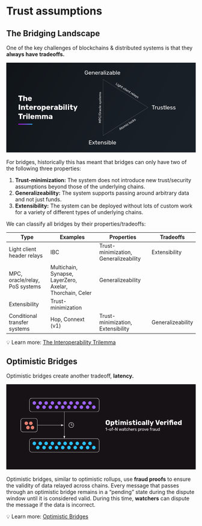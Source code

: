 # Trust assumptions

## The Bridging Landscape

One of the key challenges of blockchains & distributed systems is that they **always have tradeoffs.**

![Interoperability Trilemma](../assets/interop-trilemma.png)

For bridges, historically this has meant that bridges can only have two of the following three properties:

1. **Trust-minimization:** The system does not introduce new trust/security assumptions beyond those of the underlying chains.
2. **Generalizeability:** The system supports passing around arbitrary data and not just funds.
3. **Extensibility:** The system can be deployed without lots of custom work for a variety of different types of underlying chains.

We can classify all bridges by their properties/tradeoffs:

| Type | Examples | Properties | Tradeoffs |
| --- | --- | --- | --- |
| Light client header relays | IBC | Trust-minimization, Generalizeability | Extensibility |
| MPC, oracle/relay, PoS systems | Multichain, Synapse, LayerZero, Axelar, Thorchain, Celer | Generalizeability
Extensibility | Trust-minimization |
| Conditional transfer systems | Hop, Connext (v1) | Trust-minimization, Extensibility | Generalizeability |

💡 Learn more: [The Interoperability Trilemma](https://blog.connext.network/the-interoperability-trilemma-657c2cf69f17)

## Optimistic Bridges

Optimistic bridges create another tradeoff, **latency.**

![Optimistic Bridges](../assets/optimistic-bridge.png)

Optimistic bridges, similar to optimistic rollups, use **fraud proofs** to ensure the validity of data relayed across chains. Every message that passes through an optimistic bridge remains in a “pending” state during the dispute window until it is considered valid. During this time, **watchers** can dispute the message if the data is incorrect.

💡 Learn more: [Optimistic Bridges](https://blog.connext.network/optimistic-bridges-fb800dc7b0e0)
